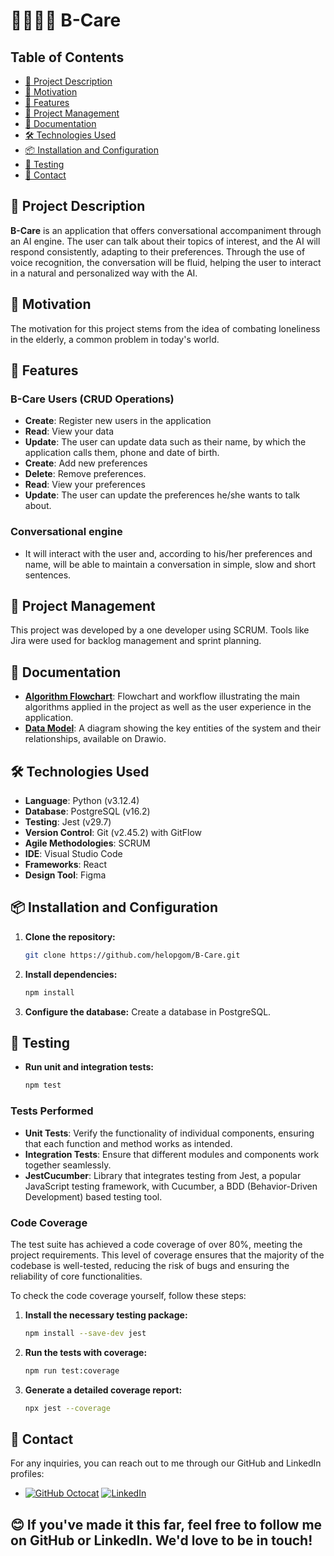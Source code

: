 # 👵🏻🔁📱 B-Care

## Table of Contents
- [📄 Project Description](#-project-description)
- [🎯 Motivation](#-motivation)
- [🚀 Features](#-features)
- [📅 Project Management](#-project-management)
- [📖 Documentation](#-documentation)
- [🛠 Technologies Used](#-technologies-used)
- [📦 Installation and Configuration](#-installation-and-configuration)
- [🧪 Testing](#-testing)
- [📧 Contact](#-contact)

## 📄 Project Description

**B-Care** is an application that offers conversational accompaniment through an AI engine. The user can talk about their topics of interest, and the AI will respond consistently, adapting to their preferences. 
Through the use of voice recognition, the conversation will be fluid, helping the user to interact in a natural and personalized way with the AI.

## 🎯 Motivation

The motivation for this project stems from the idea of combating loneliness in the elderly, a common problem in today's world. 

## 🚀 Features

### B-Care Users (CRUD Operations)
- **Create**: Register new users in the application
- **Read**: View your data
- **Update**: The user can update data such as their name, by which the application calls them, phone and date of birth.
- **Create**: Add new preferences
- **Delete**: Remove preferences.
- **Read**: View your preferences
- **Update**: The user can update the preferences he/she wants to talk about.

### Conversational engine
- It will interact with the user and, according to his/her preferences and name, will be able to maintain a conversation in simple, slow and short sentences.

## 📅 Project Management

This project was developed by a one developer using SCRUM. Tools like Jira were used for backlog management and sprint planning.

## 📖 Documentation
- **[Algorithm Flowchart](https://drive.google.com/file/d/1jB3S765Ge6C98ey6-QgNvy2_osvMjR_a/view?usp=drive_link)**: Flowchart and workflow illustrating the main algorithms applied in the project as well as the user experience in the application. 
- **[Data Model](https://drive.google.com/file/d/1Wjx8SIKT4ws3qU3Ge7bLQhsrQEziQmO1/view?usp=drive_link)**: A diagram showing the key entities of the system and their relationships, available on Drawio.


## 🛠 Technologies Used

- **Language**: Python (v3.12.4)
- **Database**: PostgreSQL (v16.2)
- **Testing**: Jest (v29.7)
- **Version Control**: Git (v2.45.2) with GitFlow
- **Agile Methodologies**: SCRUM
- **IDE**: Visual Studio Code
- **Frameworks**: React
- **Design Tool**: Figma

## 📦 Installation and Configuration

1. **Clone the repository:**
    ```bash
    git clone https://github.com/helopgom/B-Care.git
    ```
2. **Install dependencies:**
    ```bash
    npm install
    ```
3. **Configure the database:**
    Create a database in PostgreSQL.

## 🧪 Testing

- **Run unit and integration tests:**
    ```bash
    npm test
    ```

### Tests Performed
- **Unit Tests**: Verify the functionality of individual components, ensuring that each function and method works as intended.
- **Integration Tests**: Ensure that different modules and components work together seamlessly.
- **JestCucumber**: Library that integrates testing from Jest, a popular JavaScript testing framework, with Cucumber, a BDD (Behavior-Driven Development) based testing tool.

### Code Coverage

The test suite has achieved a code coverage of over 80%, meeting the project requirements. This level of coverage ensures that the majority of the codebase is well-tested, reducing the risk of bugs and ensuring the reliability of core functionalities.

To check the code coverage yourself, follow these steps:

1. **Install the necessary testing package:**
    ```bash
    npm install --save-dev jest
    ```
2. **Run the tests with coverage:**
    ```bash
    npm run test:coverage
    ```
3. **Generate a detailed coverage report:**
    ```bash
    npx jest --coverage
    ```

## 📧 Contact

For any inquiries, you can reach out to me through our GitHub and LinkedIn profiles:

- [![GitHub Octocat](https://img.icons8.com/ios-glyphs/30/000000/github.png)](https://github.com/helopgom) [![LinkedIn](https://img.icons8.com/ios-glyphs/30/0077b5/linkedin.png)](https://www.linkedin.com/in/helena-lopgom/) 

## 😊 If you've made it this far, feel free to follow me on GitHub or LinkedIn. We'd love to be in touch!
